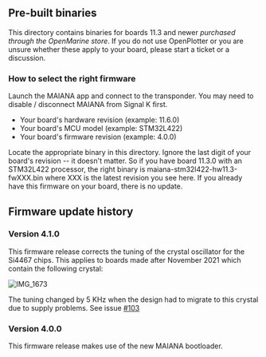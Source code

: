 ## Pre-built binaries

This directory contains binaries for boards 11.3 and newer *purchased through the OpenMarine store*. If you do not use OpenPlotter 
or you are unsure whether these apply to your board, please start a ticket or a discussion.

### How to select the right firmware

Launch the MAIANA app and connect to the transponder. You may need to disable / disconnect MAIANA from Signal K first.

- Your board's hardware revision (example: 11.6.0)
- Your board's MCU model (example: STM32L422)
- Your board's firmware revision (example: 4.0.0)

Locate the appropriate binary in this directory. Ignore the last digit of your board's revision -- it doesn't matter. So if you have board 11.3.0 with an STM32L422 processor, the right binary is maiana-stm32l422-hw11.3-fwXXX.bin where XXX is the latest revision you see here. If you already have this firmware on your board, there is no update.


## Firmware update history

### Version 4.1.0

This firmware release corrects the tuning of the crystal oscillator for the Si4467 chips. This applies to boards made after November 2021 which contain the following
crystal:

![IMG_1673](https://user-images.githubusercontent.com/1565933/156231414-5624cf9b-d8ff-4dc6-9451-eac7009387b8.jpg)

The tuning changed by 5 KHz when the design had to migrate to this crystal due to supply problems. See issue [#103](https://github.com/peterantypas/maiana/issues/103)

### Version 4.0.0

This firmware release makes use of the new MAIANA bootloader.
